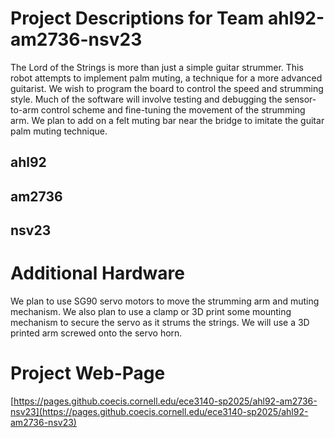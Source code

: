 # Project Descriptions for Team ahl92-am2736-nsv23

The Lord of the Strings is more than just a simple guitar strummer. This robot attempts to implement palm muting, a technique for a more advanced guitarist. We wish to program the board to control the speed and strumming style. Much of the software will involve testing and debugging the sensor-to-arm control scheme and fine-tuning the movement of the strumming arm. We plan to add on a felt muting bar near the bridge to imitate the guitar palm muting technique.

## ahl92
## am2736
## nsv23

# Additional Hardware
We plan to use SG90 servo motors to move the strumming arm and muting mechanism. 
We also plan to use a clamp or 3D print some mounting mechanism to secure the servo as it strums the strings.
We will use a 3D printed arm screwed onto the servo horn.

# Project Web-Page
[https://pages.github.coecis.cornell.edu/ece3140-sp2025/ahl92-am2736-nsv23](https://pages.github.coecis.cornell.edu/ece3140-sp2025/ahl92-am2736-nsv23)
